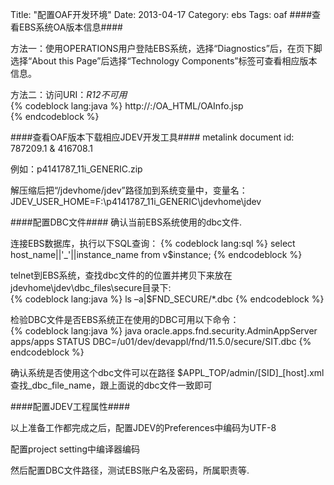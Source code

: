 Title: "配置OAF开发环境"
Date: 2013-04-17
Category: ebs
Tags: oaf
####查看EBS系统OA版本信息####
   
方法一：使用OPERATIONS用户登陆EBS系统，选择“Diagnostics”后，在页下脚选择“About this Page”后选择“Technology Components”标签可查看相应版本信息。

方法二：访问URI：*R12不可用*    
{% codeblock lang:java %}
http://<HOST>:<PORT>/OA_HTML/OAInfo.jsp    
{% endcodeblock %}

####查看OAF版本下载相应JDEV开发工具####
metalink document id: 787209.1 & 416708.1

例如：p4141787_11i_GENERIC.zip

解压缩后把“/jdevhome/jdev”路径加到系统变量中，变量名：      JDEV_USER_HOME=F:\p4141787_11i_GENERIC\jdevhome\jdev

####配置DBC文件####
确认当前EBS系统使用的dbc文件.

连接EBS数据库，执行以下SQL查询：
{% codeblock lang:sql %}
select host_name||'_'||instance_name from v$instance;
{% endcodeblock %}

telnet到EBS系统，查找dbc文件的的位置并拷贝下来放在jdevhome\jdev\dbc_files\secure目录下:    
{% codeblock lang:java %}
ls –a|$FND_SECURE/*.dbc
{% endcodeblock %}

检验DBC文件是否EBS系统正在使用的DBC可用以下命令：    
{% codeblock lang:java %}
java oracle.apps.fnd.security.AdminAppServer apps/apps STATUS DBC=/u01/dev/devappl/fnd/11.5.0/secure/SIT.dbc
{% endcodeblock %}

确认系统是否使用这个dbc文件可以在路径
$APPL_TOP/admin/[SID]_[host].xml
查找_dbc_file_name，跟上面说的dbc文件一致即可

####配置JDEV工程属性####

以上准备工作都完成之后，配置JDEV的Preferences中编码为UTF-8    


配置project setting中编译器编码    


然后配置DBC文件路径，测试EBS账户名及密码，所属职责等.





